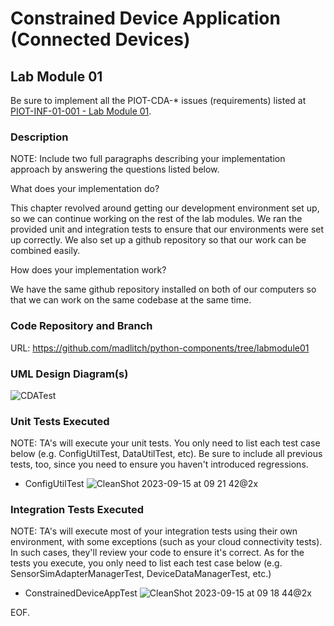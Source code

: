 # Constrained Device Application (Connected Devices)

## Lab Module 01

Be sure to implement all the PIOT-CDA-* issues (requirements) listed at [PIOT-INF-01-001 - Lab Module 01](https://github.com/orgs/programming-the-iot/projects/1#column-9974937).

### Description

NOTE: Include two full paragraphs describing your implementation approach by answering the questions listed below.

What does your implementation do? 

This chapter revolved around getting our development environment set up, so we can continue working on the rest of the lab modules. We ran the provided unit and integration tests to ensure that our environments were set up correctly. We also set up a github repository so that our work can be combined easily.

How does your implementation work?

We have the same github repository installed on both of our computers so that we can work on the same codebase at the same time.

### Code Repository and Branch

URL: https://github.com/madlitch/python-components/tree/labmodule01

### UML Design Diagram(s)

![CDATest](https://github.com/lybamughees/book-exercise-docs/assets/33076159/abfa02b0-c1b7-44a5-9154-7b770242f425)


### Unit Tests Executed

NOTE: TA's will execute your unit tests. You only need to list each test case below
(e.g. ConfigUtilTest, DataUtilTest, etc). Be sure to include all previous tests, too,
since you need to ensure you haven't introduced regressions.

- ConfigUtilTest
![CleanShot 2023-09-15 at 09 21 42@2x](https://github.com/lybamughees/book-exercise-docs/assets/33076159/7ab249bc-885f-4b2e-a52f-3f4a747e3006)

### Integration Tests Executed

NOTE: TA's will execute most of your integration tests using their own environment, with
some exceptions (such as your cloud connectivity tests). In such cases, they'll review
your code to ensure it's correct. As for the tests you execute, you only need to list each
test case below (e.g. SensorSimAdapterManagerTest, DeviceDataManagerTest, etc.)

- ConstrainedDeviceAppTest
![CleanShot 2023-09-15 at 09 18 44@2x](https://github.com/lybamughees/book-exercise-docs/assets/33076159/45bf691b-f1ed-4741-8ae0-4663f7ae7304)

EOF.
